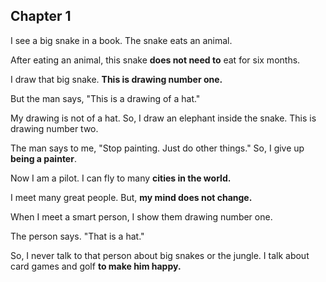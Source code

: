 ## Chapter 1

I see a big snake in a book. The snake eats an animal.

After eating an animal, this snake **does not need to** eat for six months.

I draw that big snake. **This is drawing number one.**

But the man says, "This is a drawing of a hat."

My drawing is not of a hat. So, I draw an elephant inside the snake. This is drawing number two.

The man says to me, "Stop painting. Just do other things." So, I give up **being a painter**.

Now I am a pilot. I can fly to many **cities in the world.**

I meet many great people. But, **my mind does not change.**

When I meet a smart person, I show them drawing number one.

The person says. "That is a hat."

So, I never talk to that person about big snakes or the jungle. I talk about card games and golf **to make him happy.**
